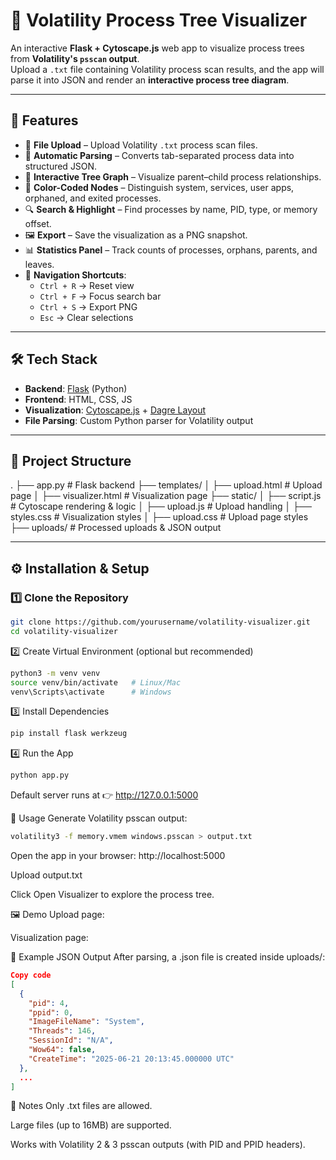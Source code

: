 # 🧩 Volatility Process Tree Visualizer

An interactive **Flask + Cytoscape.js** web app to visualize process trees from **Volatility's `psscan` output**.  
Upload a `.txt` file containing Volatility process scan results, and the app will parse it into JSON and render an **interactive process tree diagram**.

---

## 🚀 Features
- 📂 **File Upload** – Upload Volatility `.txt` process scan files.
- 🔄 **Automatic Parsing** – Converts tab-separated process data into structured JSON.
- 🌳 **Interactive Tree Graph** – Visualize parent–child process relationships.
- 🎨 **Color-Coded Nodes** – Distinguish system, services, user apps, orphaned, and exited processes.
- 🔍 **Search & Highlight** – Find processes by name, PID, type, or memory offset.
- 🖼 **Export** – Save the visualization as a PNG snapshot.
- 📊 **Statistics Panel** – Track counts of processes, orphans, parents, and leaves.
- 🧭 **Navigation Shortcuts**:
  - `Ctrl + R` → Reset view  
  - `Ctrl + F` → Focus search bar  
  - `Ctrl + S` → Export PNG  
  - `Esc` → Clear selections  

---

## 🛠️ Tech Stack
- **Backend**: [Flask](https://flask.palletsprojects.com/) (Python)
- **Frontend**: HTML, CSS, JS
- **Visualization**: [Cytoscape.js](https://js.cytoscape.org/) + [Dagre Layout](https://github.com/dagrejs/dagre)
- **File Parsing**: Custom Python parser for Volatility output

---

## 📂 Project Structure
.
├── app.py # Flask backend
├── templates/
│ ├── upload.html # Upload page
│ ├── visualizer.html # Visualization page
├── static/
│ ├── script.js # Cytoscape rendering & logic
│ ├── upload.js # Upload handling
│ ├── styles.css # Visualization styles
│ ├── upload.css # Upload page styles
├── uploads/ # Processed uploads & JSON output

---

## ⚙️ Installation & Setup

### 1️⃣ Clone the Repository
```bash
git clone https://github.com/yourusername/volatility-visualizer.git
cd volatility-visualizer
```
2️⃣ Create Virtual Environment (optional but recommended)
```bash
python3 -m venv venv
source venv/bin/activate   # Linux/Mac
venv\Scripts\activate      # Windows
```
3️⃣ Install Dependencies
```bash
pip install flask werkzeug
```
4️⃣ Run the App
```bash
python app.py
```
Default server runs at 👉 http://127.0.0.1:5000

📖 Usage
Generate Volatility psscan output:

```bash
volatility3 -f memory.vmem windows.psscan > output.txt
```
Open the app in your browser: http://localhost:5000

Upload output.txt

Click Open Visualizer to explore the process tree.

🖼️ Demo
Upload page:

Visualization page:

🧪 Example JSON Output
After parsing, a .json file is created inside uploads/:

```json
Copy code
[
  {
    "pid": 4,
    "ppid": 0,
    "ImageFileName": "System",
    "Threads": 146,
    "SessionId": "N/A",
    "Wow64": false,
    "CreateTime": "2025-06-21 20:13:45.000000 UTC"
  },
  ...
]
```
📝 Notes
Only .txt files are allowed.

Large files (up to 16MB) are supported.

Works with Volatility 2 & 3 psscan outputs (with PID and PPID headers).